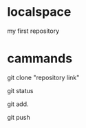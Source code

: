 # localspace
my first repository

# cammands

git clone "repository link"

git status

git add.

git push